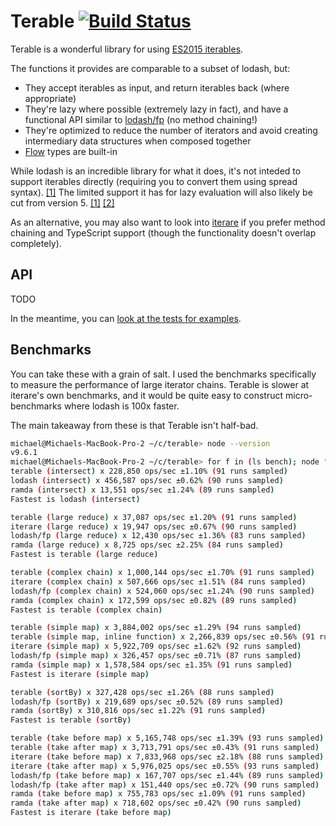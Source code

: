 # Terable [![Build Status](https://travis-ci.org/mwiencek/terable.svg?branch=master)](https://travis-ci.org/mwiencek/terable)

Terable is a wonderful library for using [ES2015 iterables](https://developer.mozilla.org/en-US/docs/Web/JavaScript/Reference/Iteration_protocols).

The functions it provides are comparable to a subset of lodash, but:

 * They accept iterables as input, and return iterables back (where appropriate)
 * They're lazy where possible (extremely lazy in fact), and have a functional API similar to [lodash/fp](https://github.com/lodash/lodash/wiki/FP-Guide) (no method chaining!)
 * They're optimized to reduce the number of iterators and avoid creating intermediary data structures when composed together
 * [Flow](https://flow.org/) types are built-in

While lodash is an incredible library for what it does, it's not inteded to support iterables directly (requiring you to convert them using spread syntax). [[1]](https://github.com/lodash/lodash/issues/737#issuecomment-232161961) The limited support it has for lazy evaluation will also likely be cut from version 5. [[1]](https://github.com/lodash/lodash/issues/3262#issuecomment-315407743) [[2]](https://github.com/lodash/lodash/issues/3601#issuecomment-359351086)

As an alternative, you may also want to look into [iterare](https://github.com/felixfbecker/iterare) if you prefer method chaining and TypeScript support (though the functionality doesn't overlap completely).

## API

TODO

In the meantime, you can [look at the tests for examples](https://github.com/mwiencek/terable/blob/master/src/test).

## Benchmarks

You can take these with a grain of salt. I used the benchmarks specifically to measure the performance of large iterator chains. Terable is slower at iterare's own benchmarks, and it would be quite easy to construct micro-benchmarks where lodash is 100x faster.

The main takeaway from these is that Terable isn't half-bad.

```bash
michael@Michaels-MacBook-Pro-2 ~/c/terable> node --version
v9.6.1
michael@Michaels-MacBook-Pro-2 ~/c/terable> for f in (ls bench); node "bench/$f"; echo; end
terable (intersect) x 228,850 ops/sec ±1.10% (91 runs sampled)
lodash (intersect) x 456,587 ops/sec ±0.62% (90 runs sampled)
ramda (intersect) x 13,551 ops/sec ±1.24% (89 runs sampled)
Fastest is lodash (intersect)

terable (large reduce) x 37,087 ops/sec ±1.20% (91 runs sampled)
iterare (large reduce) x 19,947 ops/sec ±0.67% (90 runs sampled)
lodash/fp (large reduce) x 12,430 ops/sec ±1.36% (83 runs sampled)
ramda (large reduce) x 8,725 ops/sec ±2.25% (84 runs sampled)
Fastest is terable (large reduce)

terable (complex chain) x 1,000,144 ops/sec ±1.70% (91 runs sampled)
iterare (complex chain) x 507,666 ops/sec ±1.51% (84 runs sampled)
lodash/fp (complex chain) x 524,060 ops/sec ±1.24% (90 runs sampled)
ramda (complex chain) x 172,599 ops/sec ±0.82% (89 runs sampled)
Fastest is terable (complex chain)

terable (simple map) x 3,884,002 ops/sec ±1.29% (94 runs sampled)
terable (simple map, inline function) x 2,266,839 ops/sec ±0.56% (91 runs sampled)
iterare (simple map) x 5,922,709 ops/sec ±1.62% (92 runs sampled)
lodash/fp (simple map) x 326,457 ops/sec ±0.71% (87 runs sampled)
ramda (simple map) x 1,578,584 ops/sec ±1.35% (91 runs sampled)
Fastest is iterare (simple map)

terable (sortBy) x 327,428 ops/sec ±1.26% (88 runs sampled)
lodash/fp (sortBy) x 219,689 ops/sec ±0.52% (89 runs sampled)
ramda (sortBy) x 310,816 ops/sec ±1.22% (91 runs sampled)
Fastest is terable (sortBy)

terable (take before map) x 5,165,748 ops/sec ±1.39% (93 runs sampled)
terable (take after map) x 3,713,791 ops/sec ±0.43% (91 runs sampled)
iterare (take before map) x 7,833,968 ops/sec ±2.18% (88 runs sampled)
iterare (take after map) x 5,976,025 ops/sec ±0.55% (93 runs sampled)
lodash/fp (take before map) x 167,707 ops/sec ±1.44% (89 runs sampled)
lodash/fp (take after map) x 151,440 ops/sec ±0.72% (90 runs sampled)
ramda (take before map) x 755,783 ops/sec ±1.09% (91 runs sampled)
ramda (take after map) x 718,602 ops/sec ±0.42% (90 runs sampled)
Fastest is iterare (take before map)
```
